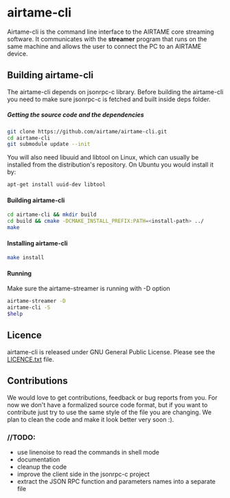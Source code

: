 # airtame-cli

Airtame-cli is the command line interface to the AIRTAME core streaming software. It communicates with the **streamer** program that runs on the same machine and allows the user to connect the PC to an AIRTAME device.

## Building airtame-cli
The airtame-cli depends on jsonrpc-c library. Before building the airtame-cli you need to make sure jsonrpc-c is fetched and built inside deps folder.
##### Getting the source code and the dependencies
```sh
git clone https://github.com/airtame/airtame-cli.git
cd airtame-cli
git submodule update --init
```

You will also need libuuid and libtool on Linux, which can usually be installed from the distribution's repository.
On Ubuntu you would install it by:
```sh
apt-get install uuid-dev libtool
```

#### Building airtame-cli
```sh
cd airtame-cli && mkdir build
cd build && cmake -DCMAKE_INSTALL_PREFIX:PATH=<install-path> ../
make
```
#### Installing airtame-cli
```sh
make install
```

#### Running
Make sure the airtame-streamer is running with -D option
```sh
airtame-streamer -D
airtame-cli -S
$help
```

## Licence
airtame-cli is released under GNU General Public License. Please see the [LICENCE.txt](LICENCE.txt) file.

## Contributions
We would love to get contributions, feedback or bug reports from you. For now we don't have a formalized source code format, but if you want to contribute just try to use the same style of the file you are changing. We plan to clean the code and make it look better very soon :).

### //TODO:
- use linenoise to read the commands in shell mode
- documentation
- cleanup the code
- improve the client side in the jsonrpc-c project
- extract the JSON RPC function and parameters names into a separate file
